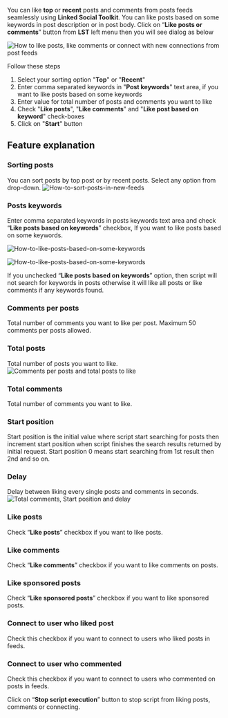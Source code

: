 You can like **top** or **recent** posts and comments from posts feeds seamlessly using **Linked Social Toolkit**. You can like posts based on some keywords in post description or in post body. Click on “**Like posts or comments**” button from **LST** left menu then you will see dialog as below

![How to like posts, like comments or connect with new connections from post feeds](https://github.com/ZiaUrR3hman/LinkedSocialToolkit/raw/master/images/How-to-like-posts-like-comments-or-connect-with-new-connections-from-post-feeds-image020.png) 

Follow these steps
1. Select your sorting option "**Top**" or "**Recent**"
2. Enter comma separated keywords in "**Post keywords**" text area, if you want to like posts based on some keywords
3. Enter value for total number of posts and comments you want to like
4. Check "**Like posts**", "**Like comments**" and "**Like post based on keyword**" check-boxes
5. Click on "**Start**" button

## Feature explanation
### Sorting posts
You can sort posts by top post or by recent posts. Select any option from drop-down.
![How-to-sort-posts-in-new-feeds](https://github.com/ZiaUrR3hman/LinkedSocialToolkit/raw/master/images/How-to-sort-posts-in-new-feeds-image307.jpg)
 
### Posts keywords
Enter comma separated keywords in posts keywords text area and check “**Like posts based on keywords**” checkbox, If you want to like posts based on some keywords. 

![How-to-like-posts-based-on-some-keywords](https://github.com/ZiaUrR3hman/LinkedSocialToolkit/raw/master/images/How-to-like-posts-based-on-some-keywords-image309.jpg)

![How-to-like-posts-based-on-some-keywords](https://github.com/ZiaUrR3hman/LinkedSocialToolkit/raw/master/images/How-to-like-posts-based-on-some-keywords-image310.jpg)

If you unchecked “**Like posts based on keywords**” option, then script will not search for keywords in posts otherwise it will like all posts or like comments if any keywords found.
 
### Comments per posts
Total number of comments you want to like per post. Maximum 50 comments per posts allowed.
### Total posts
Total number of posts you want to like. 
![Comments per posts and total posts to like](https://github.com/ZiaUrR3hman/LinkedSocialToolkit/raw/master/images/image314.jpg)

### Total comments
Total number of comments you want to like.
### Start position
Start position is the initial value where script start searching for posts then increment start position when script finishes the search results returned by initial request. Start position 0 means start searching from 1st result then 2nd and so on.
### Delay
Delay between liking every single posts and comments in seconds.
![Total comments, Start position and delay](https://github.com/ZiaUrR3hman/LinkedSocialToolkit/raw/master/images/image315.jpg)

### Like posts
Check “**Like posts**” checkbox if you want to like posts.
### Like comments
Check “**Like comments**” checkbox if you want to like comments on posts.
### Like sponsored posts
Check “**Like sponsored posts**” checkbox if you want to like sponsored posts.
### Connect to user who liked post
Check this checkbox if you want to connect to users who liked posts in feeds.
### Connect to user who commented
Check this checkbox if you want to connect to users who commented on posts in feeds.
 

Click on “**Stop script execution**” button to stop script from liking posts, comments or connecting.
 

